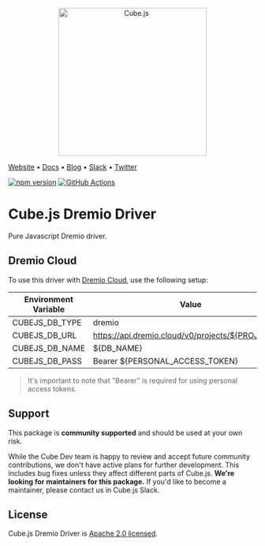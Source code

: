 <p align="center"><a href="https://cube.dev"><img src="https://i.imgur.com/zYHXm4o.png" alt="Cube.js" width="300px"></a></p>

[Website](https://cube.dev) • [Docs](https://cube.dev/docs) • [Blog](https://cube.dev/blog) • [Slack](https://slack.cube.dev) • [Twitter](https://twitter.com/the_cube_dev)

[![npm version](https://badge.fury.io/js/%40cubejs-backend%2Fserver.svg)](https://badge.fury.io/js/%40cubejs-backend%2Fserver)
[![GitHub Actions](https://github.com/cube-js/cube.js/workflows/Build/badge.svg)](https://github.com/cube-js/cube.js/actions?query=workflow%3ABuild+branch%3Amaster)

# Cube.js Dremio Driver

Pure Javascript Dremio driver.

## Dremio Cloud

To use this driver with [Dremio Cloud](https://docs.dremio.com/cloud/reference/api/), use the following setup:

| Environment Variable | Value                                              |
| -------------------- | -------------------------------------------------- |
| CUBEJS_DB_TYPE       | dremio                                             |
| CUBEJS_DB_URL        | https://api.dremio.cloud/v0/projects/${PROJECT_ID} |
| CUBEJS_DB_NAME       | ${DB_NAME}                                         |
| CUBEJS_DB_PASS       | Bearer ${PERSONAL_ACCESS_TOKEN}                    |

> It's important to note that "Bearer" is required for using personal access tokens.

## Support

This package is **community supported** and should be used at your own risk.

While the Cube Dev team is happy to review and accept future community contributions, we don't have active plans for further development. This includes bug fixes unless they affect different parts of Cube.js. **We're looking for maintainers for this package.** If you'd like to become a maintainer, please contact us in Cube.js Slack.

## License

Cube.js Dremio Driver is [Apache 2.0 licensed](./LICENSE).
